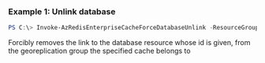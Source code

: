 ### Example 1: Unlink database
```powershell
PS C:\> Invoke-AzRedisEnterpriseCacheForceDatabaseUnlink -ResourceGroupName "MyGroup" -ClusterName "MyCache3" -Id @("<database-id>")
```

Forcibly removes the link to the database resource whose id is given, from the georeplication group the specified cache belongs to